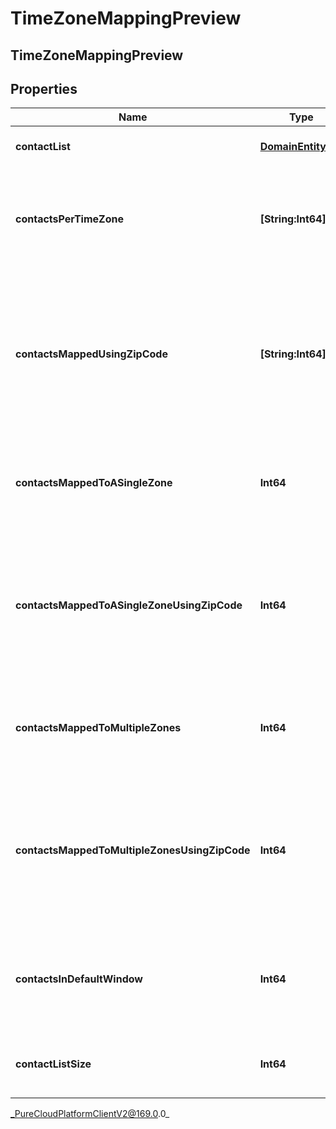 # TimeZoneMappingPreview

## TimeZoneMappingPreview

## Properties

|Name | Type | Description | Notes|
|------------ | ------------- | ------------- | -------------|
| **contactList** | [**DomainEntityRef**](DomainEntityRef) | The associated ContactList | [optional] |
| **contactsPerTimeZone** | **[String:Int64]** | The number of contacts per time zone that mapped to only that time zone | [optional] |
| **contactsMappedUsingZipCode** | **[String:Int64]** | The number of contacts per time zone that mapped to only that time zone and were mapped using the zip code column | [optional] |
| **contactsMappedToASingleZone** | **Int64** | The total number of contacts that mapped to a single time zone | [optional] |
| **contactsMappedToASingleZoneUsingZipCode** | **Int64** | The total number of contacts that mapped to a single time zone and were mapped using the zip code column | [optional] |
| **contactsMappedToMultipleZones** | **Int64** | The total number of contacts that mapped to multiple time zones | [optional] |
| **contactsMappedToMultipleZonesUsingZipCode** | **Int64** | The total number of contacts that mapped to multiple time zones and were mapped using the zip code column | [optional] |
| **contactsInDefaultWindow** | **Int64** | The total number of contacts that will be dialed during the default window | [optional] |
| **contactListSize** | **Int64** | The total number of contacts in the contact list | [optional] |



_PureCloudPlatformClientV2@169.0.0_
